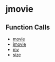 # jmovie

## Function Calls
- [movie](CSD/kCSD/ica/kCsd1D_ICA/STICA_UTIL/movie.md)
- [jmovie](CSD/kCSD/ica/kCsd1D_ICA/STICA_UTIL/jmovie.md)
- [mv](CSD/kCSD/ica/kCsd1D_ICA/STICA_UTIL/mv.md)
- [size](CSD/kCSD/ica/kCsd1D_ICA/STICA_UTIL/size.md)
